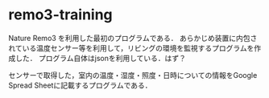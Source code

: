 # remo3-training

Nature Remo3 を利用した最初のプログラムである．
あらかじめ装置に内包されている温度センサー等を利用して，リビングの環境を監視するプログラムを作成した．
プログラム自体はjsonを利用している．はず？

センサーで取得した，室内の温度・湿度・照度・日時についての情報をGoogle Spread Sheetに記載するプログラムである．
